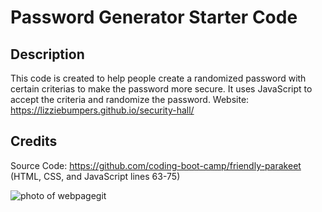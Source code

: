 # Password Generator Starter Code

## Description

This code is created to help people create a randomized password with certain criterias to make the password more secure. It uses JavaScript to accept the criteria and randomize the password.
Website: https://lizziebumpers.github.io/security-hall/

## Credits

Source Code: https://github.com/coding-boot-camp/friendly-parakeet (HTML, CSS, and JavaScript lines 63-75)

![photo of webpage](https://github.com/lizziebumpers/security-hall/assets/143956760/9f6ac800-56fd-498b-b570-e145525cd362)git